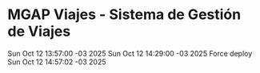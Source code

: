 # MGAP Viajes - Sistema de Gestión de Viajes
Sun Oct 12 13:57:00 -03 2025
Sun Oct 12 14:29:00 -03 2025
Force deploy Sun Oct 12 14:57:02 -03 2025
